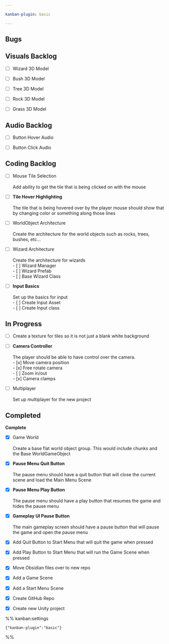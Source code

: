 ```yaml
---

kanban-plugin: basic

---
```


## Bugs



## Visuals Backlog

- [ ] Wizard 3D Model
- [ ] Bush 3D Model
- [ ] Tree 3D Model
- [ ] Rock 3D Model
- [ ] Grass 3D Model


## Audio Backlog

- [ ] Button Hover Audio
- [ ] Button Click Audio


## Coding Backlog

- [ ] Mouse Tile Selection<br><br>Add ability to get the tile that is being clicked on with the mouse
- [ ] **Tile Hover Highlighting**<br><br>The tile that is being hovered over by the player mouse should show that by changing color or something along those lines
- [ ] WorldObject Architecture<br><br>Create the architecture for the world objects such as rocks, trees, bushes, etc...
- [ ] Wizard Architecture<br><br>Create the architecture for wizards<br>- [ ] Wizard Manager<br>- [ ] Wizard Prefab<br>- [ ] Base Wizard Class
- [ ] **Input Basics**<br><br>Set up the basics for input<br>- [ ] Create Input Asset<br>- [ ] Create Input class


## In Progress

- [ ] Create a texture for tiles so it is not just a blank white background
- [ ] **Camera Controller**<br><br>The player should be able to have control over the camera.<br>- [x] Move camera position<br>- [x] Free rotate camera<br>- [ ] Zoom in/out<br>- [x] Camera clamps
- [ ] Multiplayer<br><br>Set up multiplayer for the new project


## Completed

**Complete**
- [x] Game World<br><br>Create a base flat world object group. This would include chunks and the Base WorldGameObject
- [x] **Pause Menu Quit Button**<br><br>The pause menu should have a quit button that will close the current scene and load the Main Menu Scene
- [x] **Pause Menu Play Button**<br><br>The pause menu should have a play button that resumes the game and hides the pause menu
- [x] **Gameplay UI Pause Button**<br><br>The main gameplay screen should have a pause button that will pause the game and open the pause menu
- [x] Add Quit Button to Start Menu that will quit the game when pressed
- [x] Add Play Button to Start Menu that will run the Game Scene when pressed
- [x] Move Obsidian files over to new repo
- [x] Add a Game Scene
- [x] Add a Start Menu Scene
- [x] Create GitHub Repo
- [x] Create new Unity project




%% kanban:settings
```
{"kanban-plugin":"basic"}
```
%%